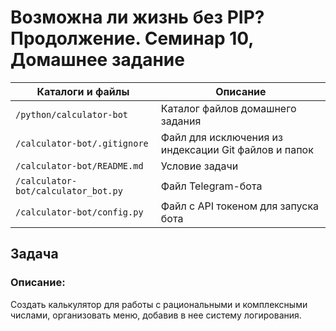 # Возможна ли жизнь без PIP? Продолжение. Семинар 10, Домашнее задание

Каталоги и файлы                    | Описание
------------------------------------|-----------------------------------------------------
`/python/calculator-bot`            | Каталог файлов домашнего задания
`/calculator-bot/.gitignore`        | Файл для исключения из индексации Git файлов и папок
`/calculator-bot/README.md`         | Условие задачи
`/calculator-bot/calculator_bot.py` | Файл Telegram-бота
`/calculator-bot/config.py`         | Файл с API токеном для запуска бота

## Задача

### Описание:

Создать калькулятор для работы с рациональными и комплексными числами, организовать меню, добавив в нее систему логирования.


